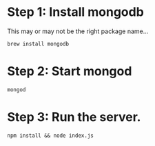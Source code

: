 

# Step 1: Install mongodb

This may or may not be the right package name...

    brew install mongodb

# Step 2: Start mongod

    mongod

# Step 3: Run the server.

    npm install && node index.js
